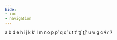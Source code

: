 ```yaml
---
hide:
- toc
- navigation
---
```

a
b
d
e
h
i
j
k
kʼ
l
m
n
o
p
pʼ
q
qʼ
s
t
tʼ
t̠ʃ
t̠ʃʼ
u
w
ɡ
ɢ
ɬ
ɾ
ʔ
